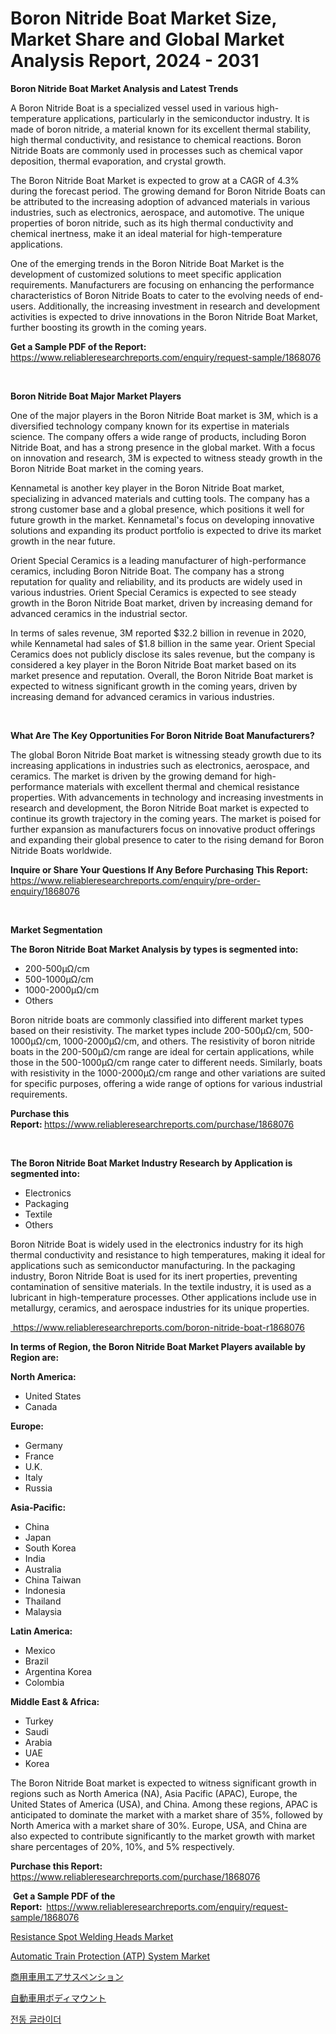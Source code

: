 <p><h1>Boron Nitride Boat Market Size, Market Share and Global Market Analysis Report, 2024 - 2031</h1></p><p><strong>Boron Nitride Boat Market Analysis and Latest Trends</strong></p>
<p><p>A Boron Nitride Boat is a specialized vessel used in various high-temperature applications, particularly in the semiconductor industry. It is made of boron nitride, a material known for its excellent thermal stability, high thermal conductivity, and resistance to chemical reactions. Boron Nitride Boats are commonly used in processes such as chemical vapor deposition, thermal evaporation, and crystal growth.</p><p>The Boron Nitride Boat Market is expected to grow at a CAGR of 4.3% during the forecast period. The growing demand for Boron Nitride Boats can be attributed to the increasing adoption of advanced materials in various industries, such as electronics, aerospace, and automotive. The unique properties of boron nitride, such as its high thermal conductivity and chemical inertness, make it an ideal material for high-temperature applications.</p><p>One of the emerging trends in the Boron Nitride Boat Market is the development of customized solutions to meet specific application requirements. Manufacturers are focusing on enhancing the performance characteristics of Boron Nitride Boats to cater to the evolving needs of end-users. Additionally, the increasing investment in research and development activities is expected to drive innovations in the Boron Nitride Boat Market, further boosting its growth in the coming years.</p></p>
<p><strong>Get a Sample PDF of the Report:&nbsp;</strong> <a href="https://www.reliableresearchreports.com/enquiry/request-sample/1868076">https://www.reliableresearchreports.com/enquiry/request-sample/1868076</a></p>
<p>&nbsp;</p>
<p><strong>Boron Nitride Boat Major Market Players</strong></p>
<p><p>One of the major players in the Boron Nitride Boat market is 3M, which is a diversified technology company known for its expertise in materials science. The company offers a wide range of products, including Boron Nitride Boat, and has a strong presence in the global market. With a focus on innovation and research, 3M is expected to witness steady growth in the Boron Nitride Boat market in the coming years.</p><p>Kennametal is another key player in the Boron Nitride Boat market, specializing in advanced materials and cutting tools. The company has a strong customer base and a global presence, which positions it well for future growth in the market. Kennametal's focus on developing innovative solutions and expanding its product portfolio is expected to drive its market growth in the near future.</p><p>Orient Special Ceramics is a leading manufacturer of high-performance ceramics, including Boron Nitride Boat. The company has a strong reputation for quality and reliability, and its products are widely used in various industries. Orient Special Ceramics is expected to see steady growth in the Boron Nitride Boat market, driven by increasing demand for advanced ceramics in the industrial sector.</p><p>In terms of sales revenue, 3M reported $32.2 billion in revenue in 2020, while Kennametal had sales of $1.8 billion in the same year. Orient Special Ceramics does not publicly disclose its sales revenue, but the company is considered a key player in the Boron Nitride Boat market based on its market presence and reputation. Overall, the Boron Nitride Boat market is expected to witness significant growth in the coming years, driven by increasing demand for advanced ceramics in various industries.</p></p>
<p>&nbsp;</p>
<p><strong>What Are The Key Opportunities For Boron Nitride Boat Manufacturers?</strong></p>
<p><p>The global Boron Nitride Boat market is witnessing steady growth due to its increasing applications in industries such as electronics, aerospace, and ceramics. The market is driven by the growing demand for high-performance materials with excellent thermal and chemical resistance properties. With advancements in technology and increasing investments in research and development, the Boron Nitride Boat market is expected to continue its growth trajectory in the coming years. The market is poised for further expansion as manufacturers focus on innovative product offerings and expanding their global presence to cater to the rising demand for Boron Nitride Boats worldwide.</p></p>
<p><strong>Inquire or Share Your Questions If Any Before Purchasing This Report:</strong> <a href="https://www.reliableresearchreports.com/enquiry/pre-order-enquiry/1868076">https://www.reliableresearchreports.com/enquiry/pre-order-enquiry/1868076</a></p>
<p>&nbsp;</p>
<p><strong>Market Segmentation</strong></p>
<p><strong>The Boron Nitride Boat Market Analysis by types is segmented into:</strong></p>
<p><ul><li>200-500μΩ/cm</li><li>500-1000μΩ/cm</li><li>1000-2000μΩ/cm</li><li>Others</li></ul></p>
<p><p>Boron nitride boats are commonly classified into different market types based on their resistivity. The market types include 200-500μΩ/cm, 500-1000μΩ/cm, 1000-2000μΩ/cm, and others. The resistivity of boron nitride boats in the 200-500μΩ/cm range are ideal for certain applications, while those in the 500-1000μΩ/cm range cater to different needs. Similarly, boats with resistivity in the 1000-2000μΩ/cm range and other variations are suited for specific purposes, offering a wide range of options for various industrial requirements.</p></p>
<p><strong>Purchase this Report:&nbsp;</strong><a href="https://www.reliableresearchreports.com/purchase/1868076">https://www.reliableresearchreports.com/purchase/1868076</a></p>
<p>&nbsp;</p>
<p><strong>The Boron Nitride Boat Market Industry Research by Application is segmented into:</strong></p>
<p><ul><li>Electronics</li><li>Packaging</li><li>Textile</li><li>Others</li></ul></p>
<p><p>Boron Nitride Boat is widely used in the electronics industry for its high thermal conductivity and resistance to high temperatures, making it ideal for applications such as semiconductor manufacturing. In the packaging industry, Boron Nitride Boat is used for its inert properties, preventing contamination of sensitive materials. In the textile industry, it is used as a lubricant in high-temperature processes. Other applications include use in metallurgy, ceramics, and aerospace industries for its unique properties.</p></p>
<p><a href="https://www.reliableresearchreports.com/boron-nitride-boat-r1868076">&nbsp;https://www.reliableresearchreports.com/boron-nitride-boat-r1868076</a></p>
<p><strong>In terms of Region, the Boron Nitride Boat Market Players available by Region are:</strong></p>
<p>
    <p> <strong> North America: </strong>
        <ul>
            <li>United States</li>
            <li>Canada</li>
        </ul>
        </p> 
    <p> <strong> Europe: </strong>
        <ul>
            <li>Germany</li>
            <li>France</li>
            <li>U.K.</li>
            <li>Italy</li>
            <li>Russia</li>
        </ul>
        </p> 
    <p> <strong> Asia-Pacific: </strong>
        <ul>
            <li>China</li>
            <li>Japan</li>
            <li>South Korea</li>
            <li>India</li>
            <li>Australia</li>
            <li>China Taiwan</li>
            <li>Indonesia</li>
            <li>Thailand</li>
            <li>Malaysia</li>
        </ul>
        </p> 
    <p> <strong> Latin America: </strong>
        <ul>
            <li>Mexico</li>
            <li>Brazil</li>
            <li>Argentina Korea</li>
            <li>Colombia</li>
        </ul>
        </p> 
    <p> <strong> Middle East & Africa: </strong>
        <ul>
            <li>Turkey</li>
            <li>Saudi</li>
            <li>Arabia</li>
            <li>UAE</li>
            <li>Korea</li>
        </ul>
    </p>
    </p>
<p><p>The Boron Nitride Boat market is expected to witness significant growth in regions such as North America (NA), Asia Pacific (APAC), Europe, the United States of America (USA), and China. Among these regions, APAC is anticipated to dominate the market with a market share of 35%, followed by North America with a market share of 30%. Europe, USA, and China are also expected to contribute significantly to the market growth with market share percentages of 20%, 10%, and 5% respectively.</p></p>
<p><strong>Purchase this Report: </strong><a href="https://www.reliableresearchreports.com/purchase/1868076">https://www.reliableresearchreports.com/purchase/1868076</a></p>
<p>&nbsp;<strong>Get a Sample PDF of the Report:&nbsp;&nbsp;</strong><a href="https://www.reliableresearchreports.com/enquiry/request-sample/1868076">https://www.reliableresearchreports.com/enquiry/request-sample/1868076</a></p>
<p><strong></strong></p>
<p><p><a href="https://github.com/Sarissaschmalingtr6fz2739/Market-Research-Report-List-2/blob/main/resistance-spot-welding-heads-market.md">Resistance Spot Welding Heads Market</a></p><p><a href="https://github.com/jodemen/Market-Research-Report-List-2/blob/main/automatic-train-protection-atp-system-market.md">Automatic Train Protection (ATP) System Market</a></p><p><a href="https://github.com/FrancoWeber2023/Market-Research-Report-List-1/blob/main/236871943456.md">商用車用エアサスペンション</a></p><p><a href="https://github.com/kegley4963/Market-Research-Report-List-1/blob/main/750494743455.md">自動車用ボディマウント</a></p><p><a href="https://github.com/wallacBahrtyinger567686/Market-Research-Report-List-1/blob/main/405862139972.md">전동 글라이더</a></p></p>